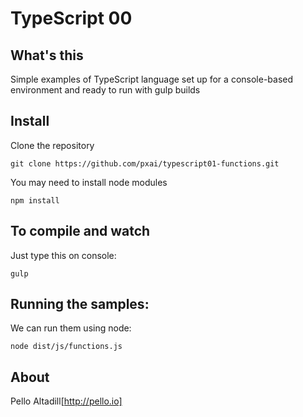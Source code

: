 # TypeScript 00
## What's this
Simple examples of TypeScript language set up for a console-based environment and ready to run with gulp builds

## Install
Clone the repository
```
git clone https://github.com/pxai/typescript01-functions.git
```

You may need to install node modules
```
npm install
```

## To compile and watch
Just type this on console:
```
gulp
```

## Running the samples:
We can run them using node:
```
node dist/js/functions.js
```

## About
Pello Altadill[http://pello.io]
